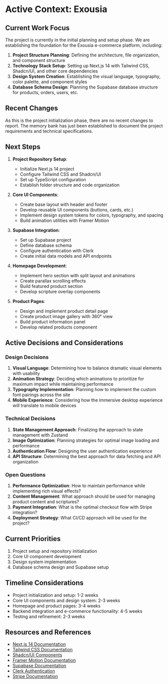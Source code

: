 # Active Context: Exousia

## Current Work Focus
The project is currently in the initial planning and setup phase. We are establishing the foundation for the Exousia e-commerce platform, including:

1. **Project Structure Planning**: Defining the architecture, file organization, and component structure
2. **Technology Stack Setup**: Setting up Next.js 14 with Tailwind CSS, Shadcn/UI, and other core dependencies
3. **Design System Creation**: Establishing the visual language, typography, color palette, and component styles
4. **Database Schema Design**: Planning the Supabase database structure for products, orders, users, etc.

## Recent Changes
As this is the project initialization phase, there are no recent changes to report. The memory bank has just been established to document the project requirements and technical specifications.

## Next Steps
1. **Project Repository Setup**:
   - Initialize Next.js 14 project
   - Configure Tailwind CSS and Shadcn/UI
   - Set up TypeScript configuration
   - Establish folder structure and code organization

2. **Core UI Components**:
   - Create base layout with header and footer
   - Develop reusable UI components (buttons, cards, etc.)
   - Implement design system tokens for colors, typography, and spacing
   - Build animation utilities with Framer Motion

3. **Supabase Integration**:
   - Set up Supabase project
   - Define database schema
   - Configure authentication with Clerk
   - Create initial data models and API endpoints

4. **Homepage Development**:
   - Implement hero section with split layout and animations
   - Create parallax scrolling effects
   - Build featured product section
   - Develop scripture overlay components

5. **Product Pages**:
   - Design and implement product detail page
   - Create product image gallery with 360° view
   - Build product information panel
   - Develop related products component

## Active Decisions and Considerations

### Design Decisions
1. **Visual Language**: Determining how to balance dramatic visual elements with usability
2. **Animation Strategy**: Deciding which animations to prioritize for maximum impact while maintaining performance
3. **Typography Implementation**: Planning how to implement the custom font pairings across the site
4. **Mobile Experience**: Considering how the immersive desktop experience will translate to mobile devices

### Technical Decisions
1. **State Management Approach**: Finalizing the approach to state management with Zustand
2. **Image Optimization**: Planning strategies for optimal image loading and performance
3. **Authentication Flow**: Designing the user authentication experience
4. **API Structure**: Determining the best approach for data fetching and API organization

### Open Questions
1. **Performance Optimization**: How to maintain performance while implementing rich visual effects?
2. **Content Management**: What approach should be used for managing product content and scriptures?
3. **Payment Integration**: What is the optimal checkout flow with Stripe integration?
4. **Deployment Strategy**: What CI/CD approach will be used for the project?

## Current Priorities
1. Project setup and repository initialization
2. Core UI component development
3. Design system implementation
4. Database schema design and Supabase setup

## Timeline Considerations
- Project initialization and setup: 1-2 weeks
- Core UI components and design system: 2-3 weeks
- Homepage and product pages: 3-4 weeks
- Backend integration and e-commerce functionality: 4-5 weeks
- Testing and refinement: 2-3 weeks

## Resources and References
- [Next.js 14 Documentation](https://nextjs.org/docs)
- [Tailwind CSS Documentation](https://tailwindcss.com/docs)
- [Shadcn/UI Components](https://ui.shadcn.com)
- [Framer Motion Documentation](https://www.framer.com/motion)
- [Supabase Documentation](https://supabase.com/docs)
- [Clerk Authentication](https://clerk.dev/docs)
- [Stripe Documentation](https://stripe.com/docs) 
